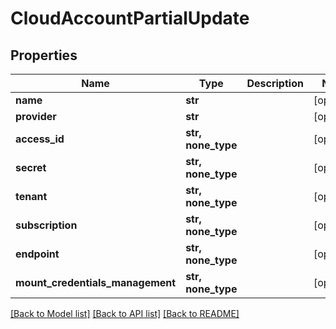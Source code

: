 # CloudAccountPartialUpdate


## Properties
Name | Type | Description | Notes
------------ | ------------- | ------------- | -------------
**name** | **str** |  | [optional] 
**provider** | **str** |  | [optional] 
**access_id** | **str, none_type** |  | [optional] 
**secret** | **str, none_type** |  | [optional] 
**tenant** | **str, none_type** |  | [optional] 
**subscription** | **str, none_type** |  | [optional] 
**endpoint** | **str, none_type** |  | [optional] 
**mount_credentials_management** | **str, none_type** |  | [optional] 

[[Back to Model list]](../#documentation-for-models) [[Back to API list]](../#documentation-for-api-endpoints) [[Back to README]](../)


